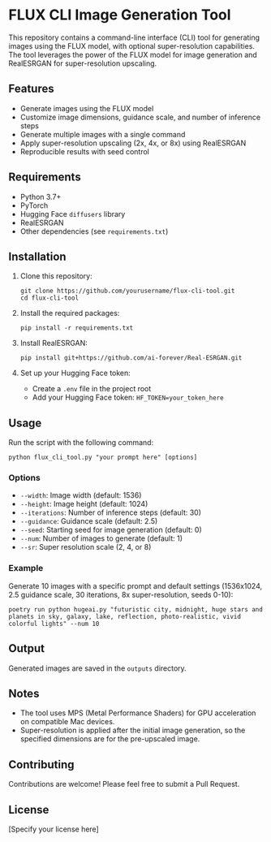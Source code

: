 # FLUX CLI Image Generation Tool

This repository contains a command-line interface (CLI) tool for generating images using the FLUX model, with optional super-resolution capabilities. The tool leverages the power of the FLUX model for image generation and RealESRGAN for super-resolution upscaling.

## Features

- Generate images using the FLUX model
- Customize image dimensions, guidance scale, and number of inference steps
- Generate multiple images with a single command
- Apply super-resolution upscaling (2x, 4x, or 8x) using RealESRGAN
- Reproducible results with seed control

## Requirements

- Python 3.7+
- PyTorch
- Hugging Face `diffusers` library
- RealESRGAN
- Other dependencies (see `requirements.txt`)

## Installation

1. Clone this repository:
   ```
   git clone https://github.com/yourusername/flux-cli-tool.git
   cd flux-cli-tool
   ```

2. Install the required packages:
   ```
   pip install -r requirements.txt
   ```

3. Install RealESRGAN:
   ```
   pip install git+https://github.com/ai-forever/Real-ESRGAN.git
   ```

4. Set up your Hugging Face token:
   - Create a `.env` file in the project root
   - Add your Hugging Face token: `HF_TOKEN=your_token_here`

## Usage

Run the script with the following command:

```
python flux_cli_tool.py "your prompt here" [options]
```

### Options

- `--width`: Image width (default: 1536)
- `--height`: Image height (default: 1024)
- `--iterations`: Number of inference steps (default: 30)
- `--guidance`: Guidance scale (default: 2.5)
- `--seed`: Starting seed for image generation (default: 0)
- `--num`: Number of images to generate (default: 1)
- `--sr`: Super resolution scale (2, 4, or 8)

### Example

Generate 10 images with a specific prompt and default settings (1536x1024, 2.5 guidance scale, 30 iterations, 8x super-resolution, seeds 0-10):

```
poetry run python hugeai.py "futuristic city, midnight, huge stars and planets in sky, galaxy, lake, reflection, photo-realistic, vivid colorful lights" --num 10
```

## Output

Generated images are saved in the `outputs` directory.

## Notes

- The tool uses MPS (Metal Performance Shaders) for GPU acceleration on compatible Mac devices.
- Super-resolution is applied after the initial image generation, so the specified dimensions are for the pre-upscaled image.

## Contributing

Contributions are welcome! Please feel free to submit a Pull Request.

## License

[Specify your license here]
